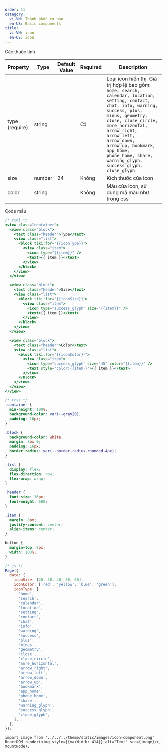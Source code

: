 ```yaml
---
order: 11
category:
  vi-VN: Thành phần cơ bản
  en-US: Basic components
title:
  vi-VN: icon
  en-US: icon
---
```


Các thuộc tính

| Property       | Type   | Default Value | Required | Description                                                                                                                                                                                                                                                                                                                  |
| -------------- | ------ | ------------- | -------- | ---------------------------------------------------------------------------------------------------------------------------------------------------------------------------------------------------------------------------------------------------------------------------------------------------------------------------- |
| type (require) | string |               | Có       | Loại icon hiển thị. Giá trị hợp lệ bao gồm: `home, search, calendar, location, setting, contact, chat, info, warning, success, plus, minus, geometry, close, close_circle, more_horizontal, arrow_right, arrow_left, arrow_down, arrow_up, bookmark, app_home, phone_home, share, warning_glyph, success_glyph, close_glyph` |
| size           | number | 24            | Không    | Kích thước của icon                                                                                                                                                                                                                                                                                                          |
| color          | string |               | Không    | Màu của icon, sử dụng mã màu như trong css                                                                                                                                                                                                                                                                                   |

Code mẫu

```jsx
/* txml */
<view class="container">
  <view class="block">
    <text class="header">Type</text>
    <view class="list">
      <block tiki:for="{{iconType}}">
        <view class="item">
          <icon type="{{item}}" />
          <text>{{ item }}</text>
        </view>
      </block>
    </view>
  </view>

  <view class="block">
    <text class="header">Size</text>
    <view class="list">
      <block tiki:for="{{iconSize}}">
        <view class="item">
          <icon type="success_glyph" size="{{item}}" />
          <text>{{ item }}</text>
        </view>
      </block>
    </view>
  </view>

  <view class="block">
    <text class="header">Color</text>
    <view class="list">
      <block tiki:for="{{iconColor}}">
        <view class="item">
          <icon type="success_glyph" size="45" color="{{item}}" />
          <text style="color:{{item}}">{{ item }}</text>
        </view>
      </block>
    </view>
  </view>
</view>
```

```css
/* tcss */
.container {
  min-height: 100%;
  background-color: var(--gray20);
  padding: 16px;
}

.block {
  background-color: white;
  margin: 8px 0;
  padding: 16px;
  border-radius: var(--border-radius-rounded-4px);
}

.list {
  display: flex;
  flex-direction: row;
  flex-wrap: wrap;
}

.header {
  font-size: 16px;
  font-weight: 600;
}

.item {
  margin: 8px;
  justify-content: center;
  align-items: center;
}

button {
  margin-top: 8px;
  width: 100%;
}
```

```jsx
/* js */
Page({
  data: {
    iconSize: [20, 30, 40, 50, 60],
    iconColor: ['red', 'yellow', 'blue', 'green'],
    iconType: [
      'home',
      'search',
      'calendar',
      'location',
      'setting',
      'contact',
      'chat',
      'info',
      'warning',
      'success',
      'plus',
      'minus',
      'geometry',
      'close',
      'close_circle',
      'more_horizontal',
      'arrow_right',
      'arrow_left',
      'arrow_down',
      'arrow_up',
      'bookmark',
      'app_home',
      'phone_home',
      'share',
      'warning_glyph',
      'success_glyph',
      'close_glyph',
    ],
  },
});
```

```__react
import image from '../../../theme/static/images/icon-component.png'
ReactDOM.render(<img style={{maxWidth: 414}} alt="Text" src={image}/>, mountNode);
```
